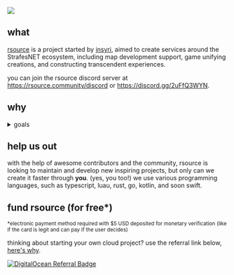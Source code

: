 ![](https://media.discordapp.net/attachments/768093841793351723/945467062208331806/rsource_banner.png)

## what

[rsource](https://rsource.community/) is a project started by [insyri](https://github.com/insyri), aimed to create services around the StrafesNET ecosystem, including map development support, game unifying creations, and constructing transcendent experiences.

you can join the rsource discord server at https://rsource.community/discord or https://discord.gg/2uFfQ3WYN.

## why
<details>
<summary>goals</summary>

### personal

- engineering practice
- try a little bit of everything
- write closer to production

### project

- revive map making and other community aspects
- act as a standard for less confusion
- remain unofficial
</details>

## help us out
with the help of awesome contributors and the community, rsource is looking to maintain and develop new inspiring projects, but only can we create it faster through **you**. (yes, you too!) we use various programming languages, such as typescript, luau, rust, go, kotlin, and soon swift.

## fund rsource (for free*)
<sub>*electronic payment method required with $5 USD deposited for monetary verification (like if the card is legit and can pay if the user decides)</sub>

thinking about starting your own cloud project? use the referral link below, [here's why](https://docs.digitalocean.com/products/accounts/referrals/).

[![DigitalOcean Referral Badge](https://web-platforms.sfo2.cdn.digitaloceanspaces.com/WWW/Badge%201.svg)](https://www.digitalocean.com/?refcode=02e293f3a59e&utm_campaign=Referral_Invite&utm_medium=Referral_Program&utm_source=badge)
